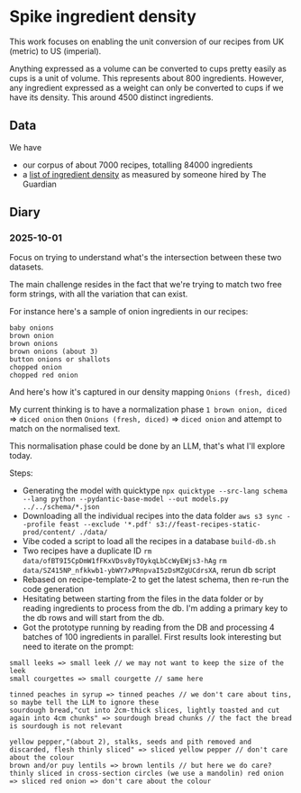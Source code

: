 # Spike ingredient density

This work focuses on enabling the unit conversion of our recipes from UK (metric) to US (imperial).

Anything expressed as a volume can be converted to cups pretty easily as cups is a unit of volume. This represents about 800 ingredients.
However, any ingredient expressed as a weight can only be converted to cups if we have its density. This around 4500 distinct ingredients.

## Data

We have
- our corpus of about 7000 recipes, totalling 84000 ingredients
- a [list of ingredient density](https://docs.google.com/spreadsheets/d/1XGVOonMclR14JOS7tfwfd772tr8k9V7CYsrAay6Uz4g/edit?gid=0#gid=0) as measured by someone hired by The Guardian


## Diary
### 2025-10-01

Focus on trying to understand what's the intersection between these two datasets.

The main challenge resides in the fact that we're trying to match two free form strings, with all the variation that can exist.

For instance here's a sample of onion ingredients in our recipes:

```
baby onions
brown onion
brown onions
brown onions (about 3)
button onions or shallots
chopped onion
chopped red onion
```

And here's how it's captured in our density mapping `Onions (fresh, diced)`

My current thinking is to have a normalization  phase `1 brown onion, diced` => `diced onion` then `Onions (fresh, diced)` => `diced onion` and attempt to match on the normalised text.

This normalisation phase could be done by an LLM, that's what I'll explore today.

Steps:
- Generating the model with quicktype `npx quicktype --src-lang schema --lang python --pydantic-base-model --out models.py ../../schema/*.json`
- Downloading all the individual recipes into the data folder `aws s3 sync --profile feast --exclude '*.pdf' s3://feast-recipes-static-prod/content/ ./data/`
- Vibe coded a script to load all the recipes in a database `build-db.sh`
- Two recipes have a duplicate ID `rm data/ofBT9I5CpDmW1fFKxVDsv8yTOykqLbCcWyEWjs3-hAg` `rm data/SZ415NP_nfkkwb1-ybWY7xPRnpvaI5zDsMZgUCdrsXA`, rerun db script
- Rebased on recipe-template-2 to get the latest schema, then re-run the code generation
- Hesitating between starting from the files in the data folder or by reading ingredients to process from the db. I'm adding a primary key to the db rows and will start from the db.
- Got the prototype running by reading from the DB and processing 4 batches of 100 ingredients in parallel. First results look interesting but need to iterate on the prompt:
```
small leeks => small leek // we may not want to keep the size of the leek
small courgettes => small courgette // same here

tinned peaches in syrup => tinned peaches // we don't care about tins, so maybe tell the LLM to ignore these
sourdough bread,"cut into 2cm-thick slices, lightly toasted and cut again into 4cm chunks" => sourdough bread chunks // the fact the bread is sourdough is not relevant

yellow pepper,"(about 2), stalks, seeds and pith removed and discarded, flesh thinly sliced" => sliced yellow pepper // don't care about the colour
brown and/or puy lentils => brown lentils // but here we do care?
thinly sliced in cross-section circles (we use a mandolin) red onion => sliced red onion => don't care about the colour

```
